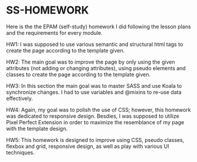# SS-HOMEWORK

Here is the the EPAM (self-study) homework I did following the lesson plans and the requirements for every module.

HW1: I was supposed to use various semantic and structural html tags to create the page according to the template given. 

HW2: The main goal was to improve the page by only using the given attributes (not adding or changing attributes), using pseudo elements and classes to create the page according to the template given.

HW3: In this section the main goal was to master SASS and use Koala to synchronize changes. I had to use variables and @mixins to re-use data effectively.

HW4: Again, my goal was to polish the use of CSS; however, this homework was dedicated to responsive design. Besdies, I was supposed to utilize Pixel Perfect Extension in order to maximize the resemblance of my page with the template design.

HW5: This homework is designed to improve using CSS, pseudo classes, flexbox and grid, responsive design, as well as play with various UI techniques.
